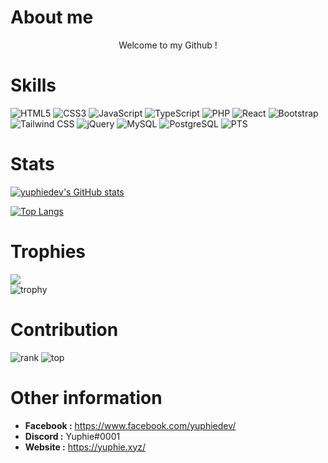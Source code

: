 # **About me**

<center>Welcome to my Github !</center>

# **Skills**

<p>
  <img src="https://img.shields.io/badge/html5-%23E34F26.svg?style=for-the-badge&amp;logo=html5&amp;logoColor=white" alt="HTML5">
  <img src="https://img.shields.io/badge/css3-%231572B6.svg?style=for-the-badge&amp;logo=css3&amp;logoColor=white" alt="CSS3">
  <img src="https://img.shields.io/badge/javascript-%23323330.svg?style=for-the-badge&amp;logo=javascript&amp;logoColor=%23F7DF1E" alt="JavaScript">
  <img src="https://img.shields.io/badge/TypeScript-007ACC?style=for-the-badge&logo=typescript&logoColor=white" alt="TypeScript">
  <img src="https://img.shields.io/badge/php-%23777BB4.svg?style=for-the-badge&amp;logo=php&amp;logoColor=white" alt="PHP">
  <img src="https://img.shields.io/badge/React-20232A?style=for-the-badge&logo=react&logoColor=61DAFB" alt="React">
  <img src="https://img.shields.io/badge/Bootstrap-563D7C?style=for-the-badge&logo=bootstrap&logoColor=white" alt="Bootstrap">
  <img src="https://img.shields.io/badge/Tailwind_CSS-38B2AC?style=for-the-badge&logo=tailwind-css&logoColor=white" alt="Tailwind CSS">
  <img src="https://img.shields.io/badge/jQuery-0769AD?style=for-the-badge&logo=jquery&logoColor=white" alt="jQuery">
  <img src="https://img.shields.io/badge/MySQL-005C84?style=for-the-badge&logo=mysql&logoColor=white" alt="MySQL">
  <img src="https://img.shields.io/badge/PostgreSQL-316192?style=for-the-badge&logo=postgresql&logoColor=white" alt="PostgreSQL">
  <img src="https://img.shields.io/badge/Adobe%20Photoshop-31A8FF?style=for-the-badge&logo=Adobe%20Photoshop&logoColor=black" alt="PTS">
</p>

# **Stats**

[![yuphiedev's GitHub stats](https://github-readme-stats.vercel.app/api?username=yuphiedev&show_icons=true&theme=dracula)](https://github.com/yuphiedev)

[![Top Langs](https://github-readme-stats.vercel.app/api/top-langs/?username=yuphiedev&theme=dracula)](https://github.com/yuphiedev)

# **Trophies**
![](https://github-trophies.vercel.app/?username=yuphiedev&theme=dracula&no-frame=false&no-bg=false&margin-w=4)</br>
![trophy](https://github-profile-trophy.vercel.app/?username=yuphiedev&column=6&&margin-w=4&theme=dracula)

# **Contribution**
![rank](https://github-readme-streak-stats.herokuapp.com/?user=yuphiedev&theme=dracula&hide_border=true)
![top](https://github-profile-summary-cards.vercel.app/api/cards/profile-details?username=yuphiedev&theme=dracula)

# **Other information**

- **Facebook :** https://www.facebook.com/yuphiedev/
- **Discord :** Yuphie#0001
- **Website :** https://yuphie.xyz/
